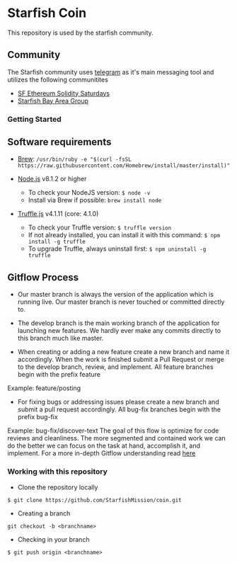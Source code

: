 # Starfish Coin

This repository is used by the starfish community.

## Community

The Starfish community uses [telegram](https://telegram.org/) as it's main messaging tool and utilizes the following communitites

* [SF Ethereum Solidity Saturdays](https://t.me/sf_ethereum_ss)
* [Starfish Bay Area Group](https://t.me/starfishnetwork)

### Getting Started

## Software requirements

* [Brew](https://brew.sh/): ``` /usr/bin/ruby -e "$(curl -fsSL https://raw.githubusercontent.com/Homebrew/install/master/install)" ```

* [Node.js](https://nodejs.org/en/) v8.1.2 or higher
    * To check your NodeJS version: ``` $ node -v ```
    * Install via Brew if possible: ``` brew install node ```

* [Truffle.js](http://truffleframework.com/) v4.1.11 (core: 4.1.0)
    * To check your Truffle version: ``` $ truffle version ```
    * If not already installed, you can install it with this command: ``` $ npm install -g truffle ```
    * To upgrade Truffle, always uninstall first: ``` $ npm uninstall -g truffle ```


## Gitflow Process

* Our master branch is always the version of the application which is running live. Our master branch is never touched or committed directly to.

* The develop branch is the main working branch of the application for launching new features. We hardly ever make any commits directly to this branch much like master.

* When creating or adding a new feature create a new branch and name it accordingly. When the work is finished submit a Pull Request or merge to the develop branch, review, and implement. All feature branches begin with the prefix feature    

Example: feature/posting

* For fixing bugs or addressing issues please create a new branch and submit a pull request accordingly. All bug-fix branches begin with the prefix bug-fix

Example: bug-fix/discover-text
The goal of this flow is optimize for code reviews and cleanliness. The more segmented and contained work we can do the better we can focus on the task at hand, accomplish it, and implement.
For a more in-depth Gitflow understanding read [here](https://www.atlassian.com/git/tutorials/comparing-workflows/gitflow-workflow)


### Working with this repository

* Clone the repository locally

```
$ git clone https://github.com/StarfishMission/coin.git
```

* Creating a branch

```
git checkout -b <branchname>
```

* Checking in your branch

``` $ git push origin <branchname> ```
